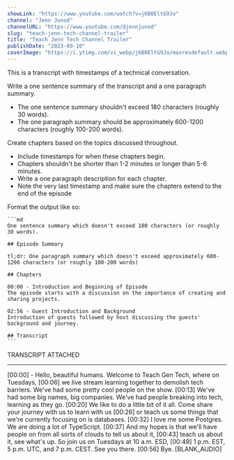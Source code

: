 ```yaml
---
showLink: "https://www.youtube.com/watch?v=jKB0EltG9Jo"
channel: "Jenn Junod"
channelURL: "https://www.youtube.com/@jennjunod"
slug: "teach-jenn-tech-channel-trailer"
title: "Teach Jenn Tech Channel Trailer"
publishDate: "2023-09-10"
coverImage: "https://i.ytimg.com/vi_webp/jKB0EltG9Jo/maxresdefault.webp"
---
```


This is a transcript with timestamps of a technical conversation.

Write a one sentence summary of the transcript and a one paragraph summary.
  - The one sentence summary shouldn't exceed 180 characters (roughly 30 words).
  - The one paragraph summary should be approximately 600-1200 characters (roughly 100-200 words).

Create chapters based on the topics discussed throughout.
  - Include timestamps for when these chapters begin.
  - Chapters shouldn't be shorter than 1-2 minutes or longer than 5-6 minutes.
  - Write a one paragraph description for each chapter.
  - Note the very last timestamp and make sure the chapters extend to the end of the episode

Format the output like so:

    ```md
    One sentence summary which doesn't exceed 180 characters (or roughly 30 words).

    ## Episode Summary
    
    tl;dr: One paragraph summary which doesn't exceed approximately 600-1200 characters (or roughly 100-200 words)

    ## Chapters
    
    00:00 - Introduction and Beginning of Episode
    The episode starts with a discussion on the importance of creating and sharing projects.
    
    02:56 - Guest Introduction and Background
    Introduction of guests followed by host discussing the guests' background and journey.

    ## Transcript
    ```

TRANSCRIPT ATTACHED

---

[00:00] - Hello, beautiful humans. Welcome to Teach Gen Tech, where on Tuesdays,
[00:06] we live stream learning together to demolish tech barriers. We've had some pretty cool people on the show.
[00:13] We've had some big names, big companies. We've had people breaking into tech, learning as they go.
[00:20] We like to do a little bit of it all. Come share your journey with us to learn with us
[00:26] or teach us some things that we're currently focusing on is databases.
[00:32] I love me some Postgres. We are doing a lot of TypeScript.
[00:37] And my hopes is that we'll have people on from all sorts of clouds to tell us about it,
[00:43] teach us about it, see what's up. So join us on Tuesdays at 10 a.m. ESD,
[00:49] 1 p.m. EST, 5 p.m. UTC, and 7 p.m. CEST. See you there.
[00:56] Bye. [BLANK_AUDIO]

